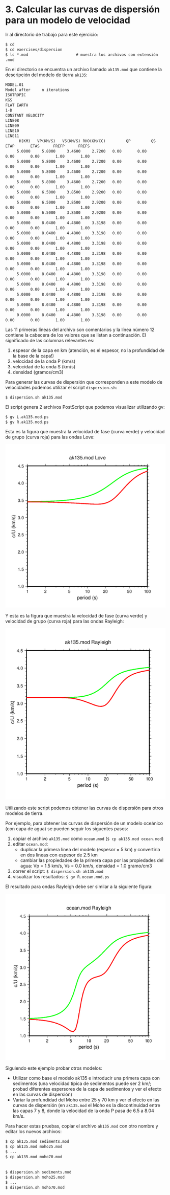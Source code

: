 # 3. Calcular las curvas de dispersión para un modelo de velocidad

Ir al directorio de trabajo para este ejercicio:

    $ cd
    $ cd exercises/dispersion
    $ ls *.mod                     # muestra los archivos con extensión .mod

En el directorio se encuentra un archivo llamado `ak135.mod` que contiene la
descripción del modelo de tierra `ak135`:

```
MODEL.01
Model after     n iterations
ISOTROPIC
KGS
FLAT EARTH
1-D
CONSTANT VELOCITY
LINE08
LINE09
LINE10
LINE11
      H(KM)   VP(KM/S)   VS(KM/S) RHO(GM/CC)         QP         QS       ETAP       ETAS      FREFP      FREFS
     5.0000     5.8000     3.4600     2.7200   0.00       0.00       0.00       0.00       1.00       1.00
     5.0000     5.8000     3.4600     2.7200   0.00       0.00       0.00       0.00       1.00       1.00
     5.0000     5.8000     3.4600     2.7200   0.00       0.00       0.00       0.00       1.00       1.00
     5.0000     5.8000     3.4600     2.7200   0.00       0.00       0.00       0.00       1.00       1.00
     5.0000     6.5000     3.8500     2.9200   0.00       0.00       0.00       0.00       1.00       1.00
     5.0000     6.5000     3.8500     2.9200   0.00       0.00       0.00       0.00       1.00       1.00
     5.0000     6.5000     3.8500     2.9200   0.00       0.00       0.00       0.00       1.00       1.00
     5.0000     8.0400     4.4800     3.3198   0.00       0.00       0.00       0.00       1.00       1.00
     5.0000     8.0400     4.4800     3.3198   0.00       0.00       0.00       0.00       1.00       1.00
     5.0000     8.0400     4.4800     3.3198   0.00       0.00       0.00       0.00       1.00       1.00
     5.0000     8.0400     4.4800     3.3198   0.00       0.00       0.00       0.00       1.00       1.00
     5.0000     8.0400     4.4800     3.3198   0.00       0.00       0.00       0.00       1.00       1.00
     5.0000     8.0400     4.4800     3.3198   0.00       0.00       0.00       0.00       1.00       1.00
     5.0000     8.0400     4.4800     3.3198   0.00       0.00       0.00       0.00       1.00       1.00
     5.0000     8.0400     4.4800     3.3198   0.00       0.00       0.00       0.00       1.00       1.00
     5.0000     8.0400     4.4800     3.3198   0.00       0.00       0.00       0.00       1.00       1.00
     0.0000     8.0400     4.4800     3.3198   0.00       0.00       0.00       0.00       1.00       1.00
```

Las 11 primeras líneas del archivo son comentarios y la línea número 12 contiene la cabecera de los
valores que se listan a continuación. El significado de las columnas relevantes es:

1. espesor de la capa en km (atención, es el espesor, no la profundidad de la base de la capa!)
2. velocidad de la onda P (km/s)
3. velocidad de la onda S (km/s)
4. densidad (gramos/cm3)

Para generar las curvas de dispersión que corresponden a este modelo de velocidades podemos
utilizar el script `dispersion.sh`:

    $ dispersion.sh ak135.mod

El script genera 2 archivos PostScript que podemos visualizar utilizando gv:

    $ gv L.ak135.mod.ps
    $ gv R.ak135.mod.ps

Esta es la figura que muestra la velocidad de fase (curva verde) y velocidad de grupo
(curva roja) para las ondas Love:

![ak135_Love](ak135_Love.png)

Y esta es la figura que muestra la velocidad de fase (curva verde) y velocidad de grupo
(curva roja) para las ondas Rayleigh:

![ak135_Rayleigh](ak135_Rayleigh.png)

Utilizando este script podemos obtener las curvas de dispersión para otros modelos de tierra.

Por ejemplo, para obtener las curvas de dispersión de un modelo oceánico (con capa de agua)
se pueden seguir los siguentes pasos:

1. copiar el archivo `ak135.mod` como `ocean.mod` (`$ cp ak135.mod ocean.mod`)
2. editar `ocean.mod`:
    - duplicar la primera línea del modelo (espesor = 5 km) y convertirla
      en dos líneas con espesor de 2.5 km
    - cambiar las propiedades de la primera capa por las propiedades del agua:
      Vp = 1.5 km/s, Vs = 0.0 km/s, densidad = 1.0 gramo/cm3
3. correr el script: `$ dispersion.sh ak135.mod`
4. visualizar los resultados: `$ gv R.ocean.mod.ps`

El resultado para ondas Rayleigh debe ser similar a la siguiente figura:

![ocean_Rayleigh](ocean_Rayleigh.png)

Siguiendo este ejemplo probar otros modelos:

- Utilizar como base el modelo ak135 e introducir una primera capa con sedimentos
  (una velocidad típica de sedimentos puede ser 2 km/; probad diferentes espersores
  de la capa de sedimentos y ver el efecto en las curvas de dispersión)
- Variar la profundidad del Moho entre 25 y 70 km y ver el efecto en las curvas de
  dispersión (en `ak135.mod` el Moho es la discontinuidad entre las capas 7 y 8, donde
  la velocidad de la onda P pasa de 6.5 a 8.04 km/s.

Para hacer estas pruebas, copiar el archivo `ak135.mod` con otro nombre y editar los
nuevos archivos:

    $ cp ak135.mod sediments.mod
    $ cp ak135.mod moho25.mod
    $ ... 
    $ cp ak135.mod moho70.mod


    $ dispersion.sh sediments.mod
    $ dispersion.sh moho25.mod
    $ ... 
    $ dispersion.sh moho70.mod
